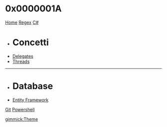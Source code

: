 # 0x0000001A
[Home](index.md)
[Regex](regex/regex.md)
[C#]()

  * # Concetti
  * [Delegates](csharp/delegates/delegates.md)
  * [Threads](csharp/threads/async.md)
  - - - -
  * # Database
  * [Entity Framework](csharp/database/entityframework.md)
  
[Git](git/git.md)
[Powershell](powershell/powershell.md)


[gimmick:Theme](cosmo)
